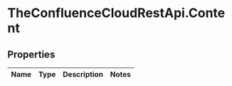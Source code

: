 # TheConfluenceCloudRestApi.Content

## Properties
Name | Type | Description | Notes
------------ | ------------- | ------------- | -------------
